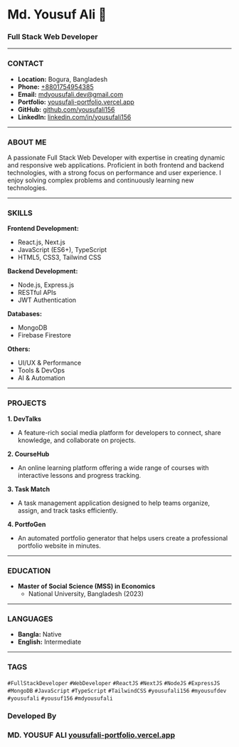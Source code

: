 # Md. Yousuf Ali 👋

### Full Stack Web Developer

---

### CONTACT

-   **Location:** Bogura, Bangladesh
-   **Phone:** [+8801754954385](tel:+8801754954385)
-   **Email:** [mdyousufali.dev@gmail.com](mailto:mdyousufali.dev@gmail.com)
-   **Portfolio:** [yousufali-portfolio.vercel.app](https://yousufali-portfolio.vercel.app)
-   **GitHub:** [github.com/yousufali156](https://github.com/yousufali156)
-   **LinkedIn:** [linkedin.com/in/yousufali156](https://linkedin.com/in/yousufali156)

---

### ABOUT ME

A passionate Full Stack Web Developer with expertise in creating dynamic and responsive web applications. Proficient in both frontend and backend technologies, with a strong focus on performance and user experience. I enjoy solving complex problems and continuously learning new technologies.

---

### SKILLS

**Frontend Development:**
-   React.js, Next.js
-   JavaScript (ES6+), TypeScript
-   HTML5, CSS3, Tailwind CSS

**Backend Development:**
-   Node.js, Express.js
-   RESTful APIs
-   JWT Authentication

**Databases:**
-   MongoDB
-   Firebase Firestore

**Others:**
-   UI/UX & Performance
-   Tools & DevOps
-   AI & Automation

---

### PROJECTS

**1. DevTalks**
   - A feature-rich social media platform for developers to connect, share knowledge, and collaborate on projects.

**2. CourseHub**
   - An online learning platform offering a wide range of courses with interactive lessons and progress tracking.

**3. Task Match**
   - A task management application designed to help teams organize, assign, and track tasks efficiently.

**4. PortfoGen**
   - An automated portfolio generator that helps users create a professional portfolio website in minutes.

---

### EDUCATION

-   **Master of Social Science (MSS) in Economics**
    -   National University, Bangladesh (2023)

---

### LANGUAGES

-   **Bangla:** Native
-   **English:** Intermediate

---

### TAGS

`#FullStackDeveloper` `#WebDeveloper` `#ReactJS` `#NextJS` `#NodeJS` `#ExpressJS` `#MongoDB` `#JavaScript` `#TypeScript` `#TailwindCSS` `#yousufali156` `#myousufdev` `#yousufali` `#yousuf156` `#mdyousufali`



### Developed By 

### MD. YOUSUF ALI [yousufali-portfolio.vercel.app](https://yousufali-portfolio.vercel.app)


